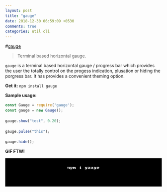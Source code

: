 ```yaml
---
layout: post
title: "gauge"
date: 2018-12-30 06:59:09 +0530
comments: true
categories: util cli
---
```


#[gauge](https://npm.im/gauge)
> Terminal based horizontal gauge.

`gauge` is a terminal based horizontal gauge / progress bar which provides the user the totally control on the progess indication, plusation or hiding the porgress bar. It has provides a convenient theming option.

__Get it:__ `npm install gauge`

__Sample usage:__

```js
const Gauge = require('gauge');
const gauge = new Gauge();

gauge.show("test", 0.20);

gauge.pulse("this");

gauge.hide();
```

__GIF FTW!__

![gauge](/images/gauge/gauge.gif)